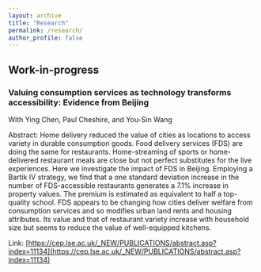 ```yaml
---
layout: archive
title: "Research"
permalink: /research/
author_profile: false
---
```


## Work-in-progress
### Valuing consumption services as technology transforms accessibility: Evidence from Beijing
With Ying Chen, Paul Cheshire, and You-Sin Wang

Abstract: Home delivery reduced the value of cities as locations to access variety in durable consumption goods. Food delivery services (FDS) are doing the same for restaurants. Home-streaming of sports or home-delivered restaurant meals are close but not perfect substitutes for the live experiences. Here we investigate the impact of FDS in Beijing. Employing a Bartik IV strategy, we find that a one standard deviation increase in the number of FDS-accessible restaurants generates a 7.1% increase in property values. The premium is estimated as equivalent to half a top-quality school. FDS appears to be changing how cities deliver welfare from consumption services and so modifies urban land rents and housing attributes. Its value and that of restaurant variety increase with household size but seems to reduce the value of well-equipped kitchens.

Link: [https://cep.lse.ac.uk/_NEW/PUBLICATIONS/abstract.asp?index=11134](https://cep.lse.ac.uk/_NEW/PUBLICATIONS/abstract.asp?index=11134)
